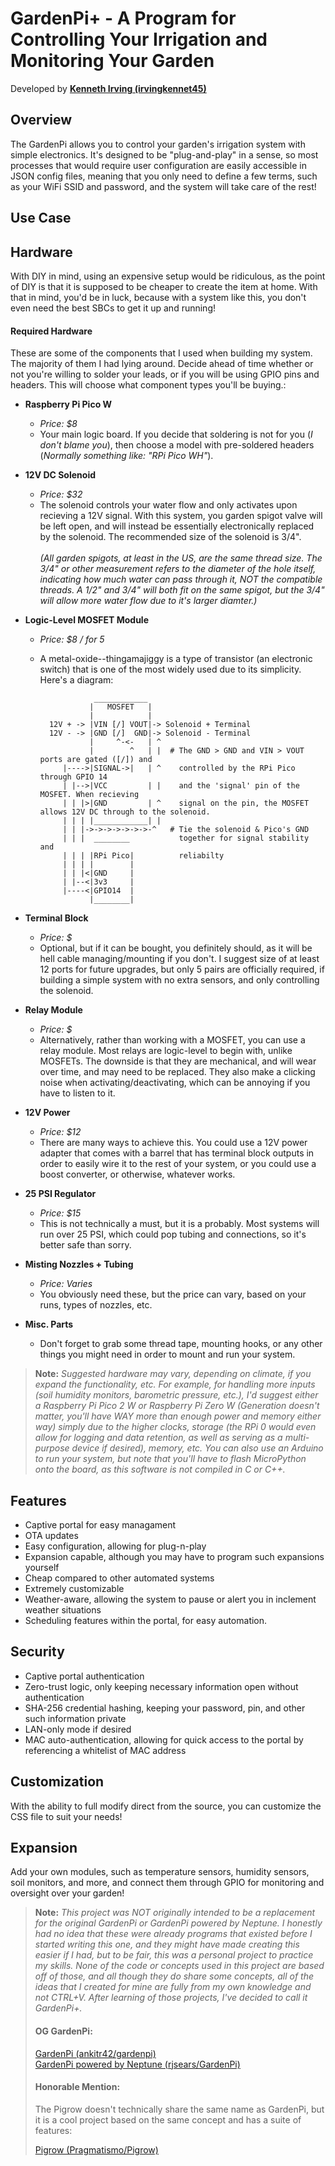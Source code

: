 # GardenPi+ - A Program for Controlling Your Irrigation and Monitoring Your Garden
Developed by [<strong>Kenneth Irving (irvingkennet45)</strong>](https://github.com/irvingkennet45 'My Github Profile')

## Overview
The GardenPi allows you to control your garden's irrigation system with simple electronics. It's designed to be "plug-and-play" in a sense, so most processes that would require user configuration are easily accessible in JSON config files, meaning that you only need to define a few terms, such as your WiFi SSID and password, and the system will take care of the rest!
## Use Case
## Hardware
With DIY in mind, using an expensive setup would be ridiculous, as the  point of DIY is that it is supposed to be cheaper to create the item at home. With that in mind, you'd be in luck, because with a system like this, you don't even need the best SBCs to get it up and running!

#### Required Hardware
These are some of the components that I used when building my system. The majority of them I had lying around. Decide ahead of time whether or not you're willing to solder your leads, or if you will be using GPIO pins and headers. This will choose what component types you'll be buying.:
- <strong>Raspberry Pi Pico W</strong>
    - <em>Price: $8 </em>
    - Your main logic board. If you decide that soldering is not for you (<em>I don't blame you</em>), then choose a model with pre-soldered headers (<em>Normally something like: "RPi Pico WH"</em>).

- <strong>12V DC Solenoid</strong>
    - <em>Price: $32 </em>
    - The solenoid controls your water flow and only activates upon recieving a 12V signal. With this system, you garden spigot valve will be left open, and will instead be essentially electronically replaced by the solenoid. The recommended size of the solenoid is 3/4". <br> <em>  
    (All garden spigots, at least in the US, are the same thread size. The 3/4" or other measurement refers to the diameter of the hole itself, indicating how much water can pass through it, NOT the compatible threads. A 1/2" and 3/4" will both fit on the same spigot, but the 3/4" will allow more water flow due to it's larger diamter.)</em>

- <strong>Logic-Level MOSFET Module</strong>
    - <em>Price: $8 / for 5 </em>
    - A metal-oxide--thingamajiggy is a type of transistor (an electronic switch) that is one of the most widely used due to its simplicity. Here's a diagram: <br>
    
                      ____________
                     |   MOSFET   |
                     |            |
            12V + -> |VIN [/] VOUT|-> Solenoid + Terminal
            12V - -> |GND [/]  GND|-> Solenoid - Terminal
                     |     ^-<-   | ^
                     |        ^   | |  # The GND > GND and VIN > VOUT ports are gated ([/]) and
               |---->|SIGNAL->|   | ^    controlled by the RPi Pico through GPIO 14
               | |-->|VCC         | |    and the 'signal' pin of the MOSFET. When recieving
               | | |>|GND         | ^    signal on the pin, the MOSFET allows 12V DC through to the solenoid.
               | | | |____________| |
               | | |->->->->->->->-^   # Tie the solenoid & Pico's GND
               | | |  ________           together for signal stability and
               | | | |RPi Pico|          reliabilty
               | | | |        |        
               | | |<|GND     |        
               | |--<|3v3     |        
               |----<|GPIO14  |        
                     |________|

- <strong>Terminal Block</strong>
    - <em>Price: $ </em>
    - Optional, but if it can be bought, you definitely should, as it will be hell cable managing/mounting if you don't. I suggest size of at least 12 ports for future upgrades, but only 5 pairs are officially required, if building a simple system with no extra sensors, and only controlling the solenoid.
- <strong>Relay Module</strong>
    - <em>Price: $ </em>
    - Alternatively, rather than working with a MOSFET, you can use a relay module. Most relays are logic-level to begin with, unlike MOSFETs. The downside is that they are mechanical, and will wear over time, and may need to be replaced. They also make a clicking noise when activating/deactivating, which can be annoying if you have to listen to it.
- <strong>12V Power</strong>
    - <em>Price: $12</em>
    - There are many ways to achieve this. You could use a 12V power adapter that comes with a barrel that has terminal block outputs in order to easily wire it to the rest of your system, or you could use a boost converter, or otherwise, whatever works.
- <strong>25 PSI Regulator</strong>
    - <em>Price: $15</em>
    - This is not technically a must, but it is a probably. Most systems will run over 25 PSI, which could pop tubing and connections, so it's better safe than sorry.
- <strong>Misting Nozzles + Tubing</strong>
    - <em>Price: Varies</em>
    - You obviously need these, but the price can vary, based on your runs, types of nozzles, etc.
- <strong>Misc. Parts</strong>
    - Don't forget to grab some thread tape, mounting hooks, or any other things you might need in order to mount and run your system.

> <strong>Note:</strong> <em>Suggested hardware may vary, depending on climate, if you expand the functionality, etc. For example, for handling more inputs (soil humidity monitors, barometric pressure, etc.), I'd suggest either a Raspberry Pi Pico 2 W or Raspberry Pi Zero W (Generation doesn't matter, you'll have WAY more than enough power and memory either way) simply due to the higher clocks, storage (the RPi 0 would even allow for logging and data retention, as well as serving as a multi-purpose device if desired), memory, etc. You can also use an Arduino to run your system, but note that you'll have to flash MicroPython onto the board, as this software is not compiled in C or C++.</em>

## Features

- Captive portal for easy managament
- OTA updates
- Easy configuration, allowing for plug-n-play
- Expansion capable, although you may have to program such expansions yourself
- Cheap compared to other automated systems
- Extremely customizable
- Weather-aware, allowing the system to pause or alert you in inclement weather situations
- Scheduling features within the portal, for easy automation.

## Security

- Captive portal authentication
- Zero-trust logic, only keeping necessary information open without authentication
- SHA-256 credential hashing, keeping your password, pin, and other such information private
- LAN-only mode if desired
- MAC auto-authentication, allowing for quick access to the portal by referencing a whitelist of MAC address

## Customization

With the ability to full modify direct from the source, you can customize the CSS file to suit your needs!

## Expansion

Add your own modules, such as temperature sensors, humidity sensors, soil monitors, and more, and connect them through GPIO for monitoring and oversight over your garden!

> <strong>Note:</strong> <em>This project was NOT originally intended to be a replacement for the original GardenPi or GardenPi powered by Neptune. I honestly had no idea that these were already programs that existed before I started writing this one, and they might have made creating this easier if I had, but to be fair, this was a personal project to practice my skills. None of the code or concepts used in this project are based off of those, and all though they do share some concepts, all of the ideas that I created for mine are fully from my own knowledge and not CTRL+V. After learning of those projects, I've decided to call it GardenPi+.</em>
>#### OG GardenPi:
> [GardenPi (ankitr42/gardenpi)](https://github.com./ankitr42/gardenpi 'GardenPi') <br>
> [GardenPi powered by Neptune (rjsears/GardenPi)](https://github.com/rjsears/GardenPi 'GardenPi Powered by Neptune')
>
>#### Honorable Mention:
>The Pigrow doesn't technically share the same name as GardenPi, but it is a cool project based on the same concept and has a suite of features:
>
> [Pigrow (Pragmatismo/Pigrow)](https://github.com/Pragmatismo/Pigrow 'Pigrow Project')